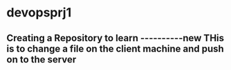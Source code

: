 # devopsprj1
Creating  a Repository to learn
----------new 
THis is to change a file on the client machine and push on to the server 
----------------
